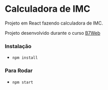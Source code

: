 # Calculadora de IMC

Projeto em React fazendo calculadora de IMC.

Projeto desenvolvido durante o curso [B7Web](https://b7web.com.br)

### Instalação
- `npm install`

### Para Rodar
- `npm start`